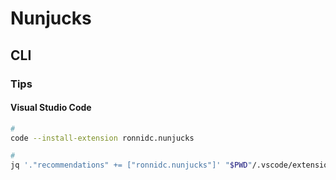 # Nunjucks

## CLI

### Tips

#### Visual Studio Code

```sh
#
code --install-extension ronnidc.nunjucks

#
jq '."recommendations" += ["ronnidc.nunjucks"]' "$PWD"/.vscode/extensions.json | sponge "$PWD"/.vscode/extensions.json
```

<!-- ```sh
#
jq '."files.associations"."*.html" |= "njk"' "$HOME"/.vscode/settings.json | sponge "$HOME"/.vscode/settings.json

#
jq '."emmet.includeLanguages"."njk" |= "html"' "$HOME"/.vscode/settings.json | sponge "$HOME"/.vscode/settings.json
``` -->
